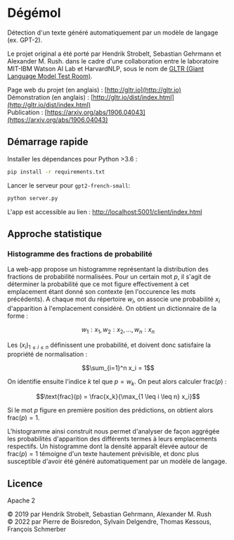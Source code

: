# Dégémol
Détection d'un texte généré automatiquement par un modèle de langage (ex. GPT-2).

Le projet original a été porté par Hendrik Strobelt, Sebastian Gehrmann et Alexander M. Rush. dans le cadre d'une collaboration entre le laboratoire MIT-IBM Watson AI Lab et HarvardNLP, sous le nom de <a href='http://gltr.io'>GLTR (Giant Language Model Test Room)</a>.

Page web du projet (en anglais) : [http://gltr.io](http://gltr.io)<br>
Démonstration (en anglais) : [http://gltr.io/dist/index.html](http://gltr.io/dist/index.html)<br>
Publication : [https://arxiv.org/abs/1906.04043](https://arxiv.org/abs/1906.04043)<br> 

## Démarrage rapide

Installer les dépendances pour Python >3.6 :

```bash
pip install -r requirements.txt
```

Lancer le serveur pour `gpt2-french-small`:

```bash
python server.py

```

L'app est accessible au lien : [http://localhost:5001/client/index.html](http://localhost:5001/client/index.html)

## Approche statistique

### Histogramme des fractions de probabilité

La web-app propose un histogramme représentant la distribution des fractions de probabilité normalisées. Pour un certain mot $p$, il s'agit de déterminer la probabilité que ce mot figure effectivement à cet emplacement étant donné son contexte (en l'occurence les mots précédents). A chaque mot du répertoire $w_i$, on associe une probabilité $x_i$ d'apparition à l'emplacement considéré. On obtient un dictionnaire de la forme :

$${w_1: x_1, w_2: x_2, ..., w_n: x_n}$$

Les $(x_i)_{1 \leq i \leq n}$ définissent une probabilité, et doivent donc satisfaire la propriété de normalisation :

$$\sum_{i=1}^n x_i = 1$$

On identifie ensuite l'indice $k$ tel que $p = w_k$. On peut alors calculer $\text{frac}(p)$ :

$$\text{frac}(p) = \frac{x_k}{\max_{1 \leq i \leq n} x_i}$$

Si le mot $p$ figure en première position des prédictions, on obtient alors $\text{frac}(p)=1$.

L'histogramme ainsi construit nous permet d'analyser de façon aggrégée les probabilités d'apparition des différents termes à leurs emplacements respectifs. Un histogramme dont la densité apparaît élevée autour de $\text{frac}(p)=1$ témoigne d'un texte hautement prévisible, et donc plus susceptible d'avoir été généré automatiquement par un modèle de langage.

## Licence

Apache 2

© 2019 par Hendrik Strobelt, Sebastian Gehrmann, Alexander M. Rush<br>
© 2022 par Pierre de Boisredon, Sylvain Delgendre, Thomas Kessous, François Schmerber
